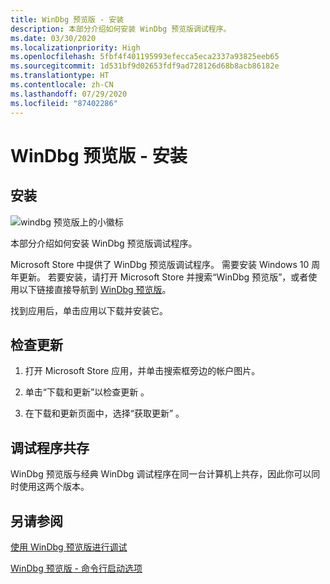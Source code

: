 ```yaml
---
title: WinDbg 预览版 - 安装
description: 本部分介绍如何安装 WinDbg 预览版调试程序。
ms.date: 03/30/2020
ms.localizationpriority: High
ms.openlocfilehash: 5fbf4f401195993efecca5eca2337a93825eeb65
ms.sourcegitcommit: 1d531bf9d02653fdf9ad728126d68b8acb86182e
ms.translationtype: HT
ms.contentlocale: zh-CN
ms.lasthandoff: 07/29/2020
ms.locfileid: "87402286"
---
```

# <a name="windbg-preview---installation"></a>WinDbg 预览版 - 安装

## <a name="installation"></a>安装

![windbg 预览版上的小徽标](images/windbgx-preview-logo.png)

本部分介绍如何安装 WinDbg 预览版调试程序。

Microsoft Store 中提供了 WinDbg 预览版调试程序。 需要安装 Windows 10 周年更新。 若要安装，请打开 Microsoft Store 并搜索“WinDbg 预览版”，或者使用以下链接直接导航到 [WinDbg 预览版](https://www.microsoft.com/store/apps/9pgjgd53tn86)。

找到应用后，单击应用以下载并安装它。

## <a name="checking-for-updates"></a>检查更新

1. 打开 Microsoft Store 应用，并单击搜索框旁边的帐户图片。

2. 单击“下载和更新”以检查更新  。

3. 在下载和更新页面中，选择“获取更新”  。

## <a name="debugger-coexistence"></a>调试程序共存  

WinDbg 预览版与经典 WinDbg 调试程序在同一台计算机上共存，因此你可以同时使用这两个版本。

## <a name="see-also"></a>另请参阅

[使用 WinDbg 预览版进行调试](debugging-using-windbg-preview.md)

[WinDbg 预览版 - 命令行启动选项](windbg-command-line-preview.md)
